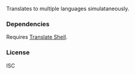 Translates to multiple languages simulataneously.

### Dependencies

Requires [Translate Shell](https://github.com/soimort/translate-shell).

### License

ISC

